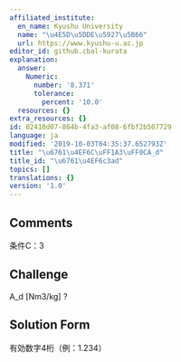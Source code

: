 ```yaml
---
affiliated_institute:
  en_name: Kyushu University
  name: "\u4E5D\u5DDE\u5927\u5B66"
  url: https://www.kyushu-u.ac.jp
editor_id: github.cbal-kurata
explanation:
  answer:
    Numeric:
      number: '8.371'
      tolerance:
        percent: '10.0'
  resources: {}
extra_resources: {}
id: 02410d07-864b-4fa3-af08-6fbf2b507729
language: ja
modified: '2019-10-03T04:35:37.652793Z'
title: "\u6761\u4EF6C\uFF1A3\uFF0CA_d"
title_id: "\u6761\u4EF6c3ad"
topics: []
translations: {}
version: '1.0'
---
```


## Comments
条件C：3

## Challenge
A_d [Nm3/kg] ?

## Solution Form
有効数字4桁（例：1.234）




